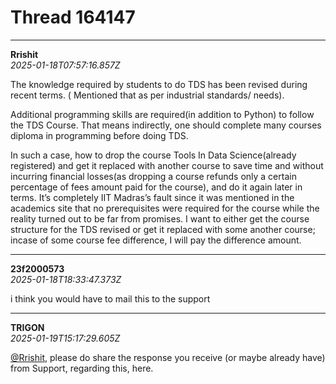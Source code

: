 # Thread 164147


---
**Rrishit**  
*2025-01-18T07:57:16.857Z*


The knowledge required by students to do TDS has been revised during recent terms. ( Mentioned that as per industrial standards/ needs).

Additional programming skills are required(in addition to Python) to follow the TDS Course. That means indirectly, one should complete many courses diploma in programming before doing TDS.

In such a case, how to drop the course Tools In Data Science(already registered) and get it replaced with another course to save time and without incurring financial losses(as dropping a course refunds only a certain percentage of fees amount paid for the course), and do it again later in terms. It’s completely IIT Madras’s fault since it was mentioned in the academics site that no prerequisites were required for the course while the reality turned out to be far from promises. I want to either get the course structure for the TDS revised or get it replaced with some another course; incase of some course fee difference, I will pay the difference amount.




---
**23f2000573**  
*2025-01-18T18:33:47.373Z*


i think you would have to mail this to the support




---
**TRIGON**  
*2025-01-19T15:17:29.605Z*


[@Rrishit](/u/rrishit), please do share the response you receive (or maybe already have) from Support, regarding this, here.


